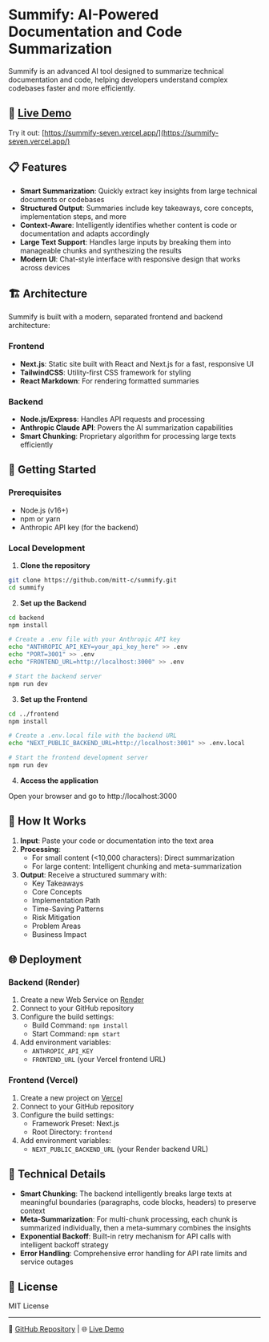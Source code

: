 # Summify: AI-Powered Documentation and Code Summarization


Summify is an advanced AI tool designed to summarize technical documentation and code, helping developers understand complex codebases faster and more efficiently.

## 🌟 [Live Demo](https://summify-seven.vercel.app/)

Try it out: [https://summify-seven.vercel.app/](https://summify-seven.vercel.app/)

## 📋 Features

- **Smart Summarization**: Quickly extract key insights from large technical documents or codebases
- **Structured Output**: Summaries include key takeaways, core concepts, implementation steps, and more
- **Context-Aware**: Intelligently identifies whether content is code or documentation and adapts accordingly
- **Large Text Support**: Handles large inputs by breaking them into manageable chunks and synthesizing the results
- **Modern UI**: Chat-style interface with responsive design that works across devices

## 🏗️ Architecture

Summify is built with a modern, separated frontend and backend architecture:

### Frontend
- **Next.js**: Static site built with React and Next.js for a fast, responsive UI
- **TailwindCSS**: Utility-first CSS framework for styling
- **React Markdown**: For rendering formatted summaries

### Backend
- **Node.js/Express**: Handles API requests and processing
- **Anthropic Claude API**: Powers the AI summarization capabilities
- **Smart Chunking**: Proprietary algorithm for processing large texts efficiently

## 🚀 Getting Started

### Prerequisites

- Node.js (v16+)
- npm or yarn
- Anthropic API key (for the backend)

### Local Development

1. **Clone the repository**

```bash
git clone https://github.com/mitt-c/summify.git
cd summify
```

2. **Set up the Backend**

```bash
cd backend
npm install

# Create a .env file with your Anthropic API key
echo "ANTHROPIC_API_KEY=your_api_key_here" >> .env
echo "PORT=3001" >> .env
echo "FRONTEND_URL=http://localhost:3000" >> .env

# Start the backend server
npm run dev
```

3. **Set up the Frontend**

```bash
cd ../frontend
npm install

# Create a .env.local file with the backend URL
echo "NEXT_PUBLIC_BACKEND_URL=http://localhost:3001" >> .env.local

# Start the frontend development server
npm run dev
```

4. **Access the application**

Open your browser and go to http://localhost:3000

## 📝 How It Works

1. **Input**: Paste your code or documentation into the text area
2. **Processing**: 
   - For small content (<10,000 characters): Direct summarization
   - For large content: Intelligent chunking and meta-summarization
3. **Output**: Receive a structured summary with:
   - Key Takeaways
   - Core Concepts
   - Implementation Path
   - Time-Saving Patterns
   - Risk Mitigation
   - Problem Areas
   - Business Impact

## 🌐 Deployment

### Backend (Render)

1. Create a new Web Service on [Render](https://render.com/)
2. Connect to your GitHub repository
3. Configure the build settings:
   - Build Command: `npm install`
   - Start Command: `npm start`
4. Add environment variables:
   - `ANTHROPIC_API_KEY`
   - `FRONTEND_URL` (your Vercel frontend URL)

### Frontend (Vercel)

1. Create a new project on [Vercel](https://vercel.com/)
2. Connect to your GitHub repository
3. Configure the build settings:
   - Framework Preset: Next.js
   - Root Directory: `frontend`
4. Add environment variables:
   - `NEXT_PUBLIC_BACKEND_URL` (your Render backend URL)

## 🔧 Technical Details

- **Smart Chunking**: The backend intelligently breaks large texts at meaningful boundaries (paragraphs, code blocks, headers) to preserve context
- **Meta-Summarization**: For multi-chunk processing, each chunk is summarized individually, then a meta-summary combines the insights
- **Exponential Backoff**: Built-in retry mechanism for API calls with intelligent backoff strategy
- **Error Handling**: Comprehensive error handling for API rate limits and service outages

## 📄 License

MIT License

---

🔗 [GitHub Repository](https://github.com/mitt-c/summify) | 🌐 [Live Demo](https://summify-seven.vercel.app/)
